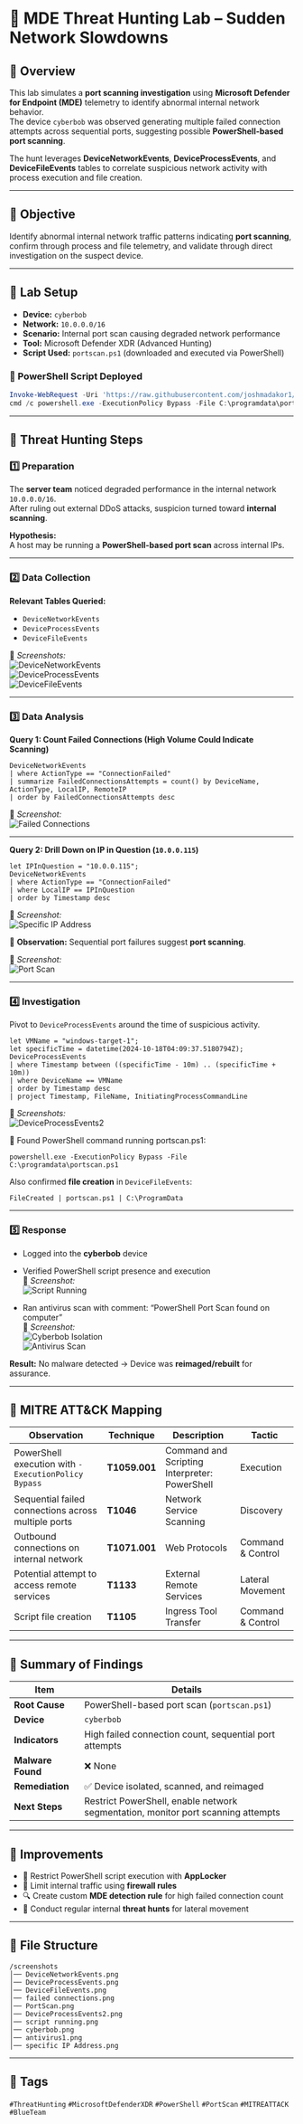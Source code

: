 # 🧠 MDE Threat Hunting Lab – Sudden Network Slowdowns

## 🧭 Overview

This lab simulates a **port scanning investigation** using **Microsoft Defender for Endpoint (MDE)** telemetry to identify abnormal internal network behavior.  
The device `cyberbob` was observed generating multiple failed connection attempts across sequential ports, suggesting possible **PowerShell-based port scanning**.

The hunt leverages **DeviceNetworkEvents**, **DeviceProcessEvents**, and **DeviceFileEvents** tables to correlate suspicious network activity with process execution and file creation.

---

## 🎯 Objective

Identify abnormal internal network traffic patterns indicating **port scanning**, confirm through process and file telemetry, and validate through direct investigation on the suspect device.

---

## 🧱 Lab Setup

- **Device:** `cyberbob`
- **Network:** `10.0.0.0/16`
- **Scenario:** Internal port scan causing degraded network performance
- **Tool:** Microsoft Defender XDR (Advanced Hunting)
- **Script Used:** `portscan.ps1` (downloaded and executed via PowerShell)

### 🧰 PowerShell Script Deployed

```powershell
Invoke-WebRequest -Uri 'https://raw.githubusercontent.com/joshmadakor1/lognpacific-public/refs/heads/main/cyber-range/entropy-gorilla/portscan.ps1' -OutFile 'C:\programdata\portscan.ps1';
cmd /c powershell.exe -ExecutionPolicy Bypass -File C:\programdata\portscan.ps1
```

---

## 🧪 Threat Hunting Steps

### 1️⃣ Preparation
The **server team** noticed degraded performance in the internal network `10.0.0.0/16`.  
After ruling out external DDoS attacks, suspicion turned toward **internal scanning**.

**Hypothesis:**  
A host may be running a **PowerShell-based port scan** across internal IPs.

---

### 2️⃣ Data Collection

**Relevant Tables Queried:**
- `DeviceNetworkEvents`
- `DeviceProcessEvents`
- `DeviceFileEvents`

📸 *Screenshots:*  
![DeviceNetworkEvents](./screenshots/DeviceNetworkEvents.png)  
![DeviceProcessEvents](./screenshots/DeviceProcessEvents.png)  
![DeviceFileEvents](./screenshots/DeviceFileEvents.png)

---

### 3️⃣ Data Analysis

**Query 1: Count Failed Connections (High Volume Could Indicate Scanning)**

```kql
DeviceNetworkEvents
| where ActionType == "ConnectionFailed"
| summarize FailedConnectionsAttempts = count() by DeviceName, ActionType, LocalIP, RemoteIP
| order by FailedConnectionsAttempts desc
```
📸 *Screenshot:*  
![Failed Connections](./screenshots/failed%20connections.png)

---

**Query 2: Drill Down on IP in Question (`10.0.0.115`)**

```kql
let IPInQuestion = "10.0.0.115";
DeviceNetworkEvents
| where ActionType == "ConnectionFailed"
| where LocalIP == IPInQuestion
| order by Timestamp desc
```
📸 *Screenshot:*  
![Specific IP Address](./screenshots/specific%20IP%20Address.png)

🧠 **Observation:** Sequential port failures suggest **port scanning**.

📸 *Screenshot:*  
![Port Scan](./screenshots/PortScan.png)

---

### 4️⃣ Investigation

Pivot to `DeviceProcessEvents` around the time of suspicious activity.

```kql
let VMName = "windows-target-1";
let specificTime = datetime(2024-10-18T04:09:37.5180794Z);
DeviceProcessEvents
| where Timestamp between ((specificTime - 10m) .. (specificTime + 10m))
| where DeviceName == VMName
| order by Timestamp desc
| project Timestamp, FileName, InitiatingProcessCommandLine
```
📸 *Screenshots:*  
![DeviceProcessEvents2](./screenshots/DeviceProcessEvents2.png)

🧠 Found PowerShell command running portscan.ps1:
```
powershell.exe -ExecutionPolicy Bypass -File C:\programdata\portscan.ps1
```

Also confirmed **file creation** in `DeviceFileEvents`:
```
FileCreated | portscan.ps1 | C:\ProgramData
```

---

### 5️⃣ Response

- Logged into the **cyberbob** device  
- Verified PowerShell script presence and execution  
📸 *Screenshot:*  
![Script Running](./screenshots/script%20running.png)

- Ran antivirus scan with comment: “PowerShell Port Scan found on computer”  
📸 *Screenshot:*  
![Cyberbob Isolation](./screenshots/cyberbob.png)  
![Antivirus Scan](./screenshots/antivirus1.png)

**Result:** No malware detected → Device was **reimaged/rebuilt** for assurance.

---

## 🧠 MITRE ATT&CK Mapping

| Observation | Technique | Description | Tactic |
|--------------|------------|--------------|---------|
| PowerShell execution with `-ExecutionPolicy Bypass` | **T1059.001** | Command and Scripting Interpreter: PowerShell | Execution |
| Sequential failed connections across multiple ports | **T1046** | Network Service Scanning | Discovery |
| Outbound connections on internal network | **T1071.001** | Web Protocols | Command & Control |
| Potential attempt to access remote services | **T1133** | External Remote Services | Lateral Movement |
| Script file creation | **T1105** | Ingress Tool Transfer | Command & Control |

---

## 🧾 Summary of Findings

| Item | Details |
|------|----------|
| **Root Cause** | PowerShell-based port scan (`portscan.ps1`) |
| **Device** | `cyberbob` |
| **Indicators** | High failed connection count, sequential port attempts |
| **Malware Found** | ❌ None |
| **Remediation** | ✅ Device isolated, scanned, and reimaged |
| **Next Steps** | Restrict PowerShell, enable network segmentation, monitor port scanning attempts |

---

## 🔧 Improvements

- 🚫 Restrict PowerShell script execution with **AppLocker**
- 🧱 Limit internal traffic using **firewall rules**
- 🔍 Create custom **MDE detection rule** for high failed connection count
- 🧠 Conduct regular internal **threat hunts** for lateral movement

---

## 📁 File Structure

```
/screenshots
│── DeviceNetworkEvents.png
│── DeviceProcessEvents.png
│── DeviceFileEvents.png
│── failed connections.png
│── PortScan.png
│── DeviceProcessEvents2.png
│── script running.png
│── cyberbob.png
│── antivirus1.png
│── specific IP Address.png
```

---

## 🧰 Tags
`#ThreatHunting` `#MicrosoftDefenderXDR` `#PowerShell` `#PortScan` `#MITREATTACK` `#BlueTeam`
